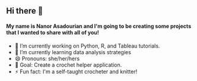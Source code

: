 ## Hi there 👋

#### My name is Nanor Asadourian and I'm going to be creating some projects that I wanted to share with all of you!

- 🔭 I’m currently working on Python, R, and Tableau tutorials. 
- 🌱 I’m currently learning data analysis strategies 
- 😄 Pronouns: she/her/hers
- 🏁 Goal: Create a crochet helper application. 
- ⚡ Fun fact: I'm a self-taught crocheter and knitter!

<!--
**nasadourian/nasadourian** is a ✨ _special_ ✨ repository because its `README.md` (this file) appears on your GitHub profile.

Here are some ideas to get you started:

- 🔭 I’m currently working on ...
- 🌱 I’m currently learning ...
- 👯 I’m looking to collaborate on ...
- 🤔 I’m looking for help with ...
- 💬 Ask me about ...
- 📫 How to reach me: ...
- 😄 Pronouns: ...
- ⚡ Fun fact: ...
-->
